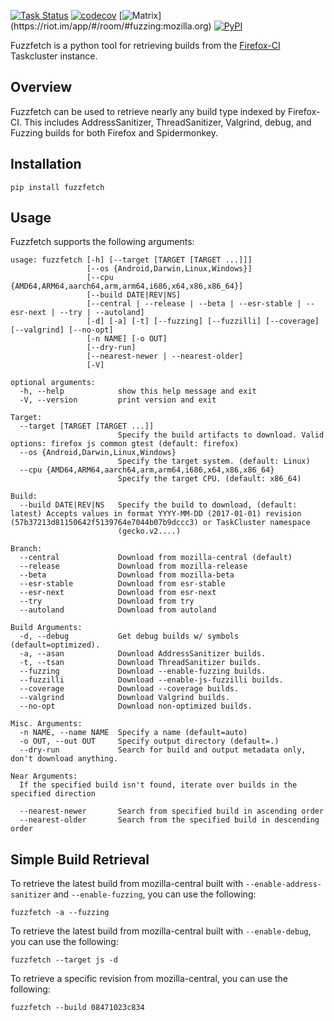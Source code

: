 [![Task Status](https://community-tc.services.mozilla.com/api/github/v1/repository/MozillaSecurity/fuzzfetch/master/badge.svg)](https://community-tc.services.mozilla.com/api/github/v1/repository/MozillaSecurity/fuzzfetch/master/latest)
[![codecov](https://codecov.io/gh/MozillaSecurity/fuzzfetch/branch/master/graph/badge.svg)](https://codecov.io/gh/MozillaSecurity/fuzzfetch)
[![Matrix](https://img.shields.io/badge/dynamic/json?color=green&label=chat&query=%24.chunk[%3F(%40.canonical_alias%3D%3D%22%23fuzzing%3Amozilla.org%22)].num_joined_members&suffix=%20users&url=https%3A%2F%2Fmozilla.modular.im%2F_matrix%2Fclient%2Fr0%2FpublicRooms&style=flat&logo=matrix)](https://riot.im/app/#/room/#fuzzing:mozilla.org)
[![PyPI](https://img.shields.io/pypi/v/fuzzfetch)](https://pypi.org/project/fuzzfetch)

Fuzzfetch is a python tool for retrieving builds from the [Firefox-CI](https://firefox-ci-tc.services.mozilla.com/) Taskcluster instance.

Overview
--------

Fuzzfetch can be used to retrieve nearly any build type indexed by Firefox-CI.  This includes AddressSanitizer, ThreadSanitizer, Valgrind, debug, and Fuzzing builds for both Firefox and Spidermonkey.

Installation
------------
```
pip install fuzzfetch
```

Usage
-----
Fuzzfetch supports the following arguments:

```
usage: fuzzfetch [-h] [--target [TARGET [TARGET ...]]]
                 [--os {Android,Darwin,Linux,Windows}]
                 [--cpu {AMD64,ARM64,aarch64,arm,arm64,i686,x64,x86,x86_64}]
                 [--build DATE|REV|NS]
                 [--central | --release | --beta | --esr-stable | --esr-next | --try | --autoland]
                 [-d] [-a] [-t] [--fuzzing] [--fuzzilli] [--coverage] [--valgrind] [--no-opt]
                 [-n NAME] [-o OUT]
                 [--dry-run]
                 [--nearest-newer | --nearest-older]
                 [-V]

optional arguments:
  -h, --help            show this help message and exit
  -V, --version         print version and exit

Target:
  --target [TARGET [TARGET ...]]
                        Specify the build artifacts to download. Valid options: firefox js common gtest (default: firefox)
  --os {Android,Darwin,Linux,Windows}
                        Specify the target system. (default: Linux)
  --cpu {AMD64,ARM64,aarch64,arm,arm64,i686,x64,x86,x86_64}
                        Specify the target CPU. (default: x86_64)

Build:
  --build DATE|REV|NS   Specify the build to download, (default: latest) Accepts values in format YYYY-MM-DD (2017-01-01) revision (57b37213d81150642f5139764e7044b07b9dccc3) or TaskCluster namespace
                        (gecko.v2....)

Branch:
  --central             Download from mozilla-central (default)
  --release             Download from mozilla-release
  --beta                Download from mozilla-beta
  --esr-stable          Download from esr-stable
  --esr-next            Download from esr-next
  --try                 Download from try
  --autoland            Download from autoland

Build Arguments:
  -d, --debug           Get debug builds w/ symbols (default=optimized).
  -a, --asan            Download AddressSanitizer builds.
  -t, --tsan            Download ThreadSanitizer builds.
  --fuzzing             Download --enable-fuzzing builds.
  --fuzzilli            Download --enable-js-fuzzilli builds.
  --coverage            Download --coverage builds.
  --valgrind            Download Valgrind builds.
  --no-opt              Download non-optimized builds.

Misc. Arguments:
  -n NAME, --name NAME  Specify a name (default=auto)
  -o OUT, --out OUT     Specify output directory (default=.)
  --dry-run             Search for build and output metadata only, don't download anything.

Near Arguments:
  If the specified build isn't found, iterate over builds in the specified direction

  --nearest-newer       Search from specified build in ascending order
  --nearest-older       Search from the specified build in descending order
```

Simple Build Retrieval
----------------------
To retrieve the latest build from mozilla-central built with `--enable-address-sanitizer` and `--enable-fuzzing`, you can use the following:
```
fuzzfetch -a --fuzzing
```

To retrieve the latest build from mozilla-central built with `--enable-debug`, you can use the following:
```
fuzzfetch --target js -d
```

To retrieve a specific revision from mozilla-central, you can use the following:
```
fuzzfetch --build 08471023c834
```
